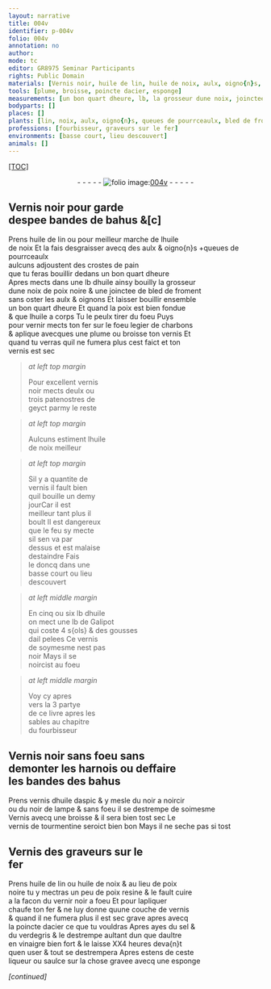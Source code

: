 ```yaml
---
layout: narrative
title: 004v
identifier: p-004v
folio: 004v
annotation: no
author:
mode: tc
editor: GR8975 Seminar Participants
rights: Public Domain
materials: [Vernis noir, huile de lin, huile de noix, aulx, oigno{n}s, queues de pourrceaulx, crostes de pain, huile, poix noire, bled de froment, oignons, poix, fer, charbons, vernis, vernis noir, geyct, Galipot, gousses dail pelees, vernis dhuile daspic, noir a noircir, noir de lampe, Vernis, vernis de tourmentine, Vernis des graveurs sur le fer, poix resine, vernir noir, acier, sel, verdegris, vinaigre bien fort]
tools: [plume, broisse, poincte dacier, esponge]
measurements: [un bon quart dheure, lb, la grosseur dune noix, joinctee, patenostres, un demy jour, heures]
bodyparts: []
places: []
plants: [lin, noix, aulx, oigno{n}s, queues de pourrceaulx, bled de froment, oignons, ail, aspic]
professions: [fourbisseur, graveurs sur le fer]
environments: [basse court, lieu descouvert]
animals: []
---
```


<p><a href="{{ site.baseurl }}/diplomatic/">[TOC]</a></p><div class="folio" align="center">- - - - - <a href="http://gallica.bnf.fr/ark:/12148/btv1b10500001g/f14.image" target="_blank"><img src="https://cu-mkp.github.io/2017-workshop-edition/assets/photo-icon.png" alt="folio image: " style="display:inline-block; margin-bottom:-3px;"/>004v</a> - - - - - </div>  
  

## <span class="m">Vernis noir</span> pour garde<br/> despee bandes de bahus &[c]

 
Prens <span class="m">huile de <span class="pa">lin</span></span> ou pour meilleur marche de l<span class="m">huile<br/> de <span class="pa">noix</span></span> Et la fais desgraisser avecq des <span class="m"><span class="pa">aulx</span></span> & <span class="del"><span class="m"><span class="pa">oigno{n}s</span></span></span> <span class="add">\+<span class="m"><span class="pa">queues de pourrceaulx</span></span><br/> aulcuns adjoustent des <span class="m">crostes de pain</span></span><br/> que tu feras bouillir dedans <span class="ms"><span class="tmp">un bon quart dheure</span></span><br/> Apres mects dans une <span class="ms">lb</span> d<span class="m">huile</span> ainsy bouilly <span class="ms">la grosseur<br/> dune <span class="pa">noix</span></span> de <span class="m">poix noire</span> & une <span class="ms">joinctee</span> de <span class="m"><span class="pa">bled de froment</span></span><br/> sans oster les <span class="m"><span class="pa">aulx</span></span> & <span class="m"><span class="pa">oignons</span></span> Et laisser bouillir ensemble<br/> <span class="ms"><span class="tmp">un bon quart dheure</span></span> Et quand la <span class="m">poix</span> est bien fondue<br/> & que l<span class="m">huile</span> a corps Tu le peulx tirer du foeu Puys<br/> pour vernir mects ton <span class="m">fer</span> sur le foeu legier de <span class="m">charbons</span><br/> & aplique avecques une <span class="tl">plume</span> ou <span class="tl">broisse</span> ton <span class="m">vernis</span> Et<br/> quand tu verras quil ne fumera plus cest faict et ton<br/> <span class="m">vernis</span> est sec
 
> *at left top margin*
> 
> 
>   Pour excellent <span class="m">vernis<br/> noir</span> mects deulx ou <br/> trois <span class="ms">patenostres</span> de<br/> <span class="m">geyct</span> parmy le reste
 
> *at left top margin*
> 
> 
>   Aulcuns estiment l<span class="m">huile<br/> de <span class="pa">noix</span></span> meilleur
 
> *at left top margin*
> 
> 
>   Sil y a quantite de<br/> <span class="m">vernis</span> il fault bien<br/> quil bouille <span class="ms"><span class="tmp">un demy<br/> jour</span></span>Car il est<br/> meilleur tant plus il<br/> boult Il est dangereux<br/> que le feu sy mecte<br/> sil sen va par<br/> dessus et est malaise<br/> destaindre Fais<br/> le doncq dans une <br/> <span class="env">basse court</span> ou <span class="env">lieu<br/> descouvert</span>
 
> *at left middle margin*
> 
> 
>   En cinq ou six <span class="ms">lb</span> d<span class="m">huile</span><br/> on mect une <span class="ms">lb</span> de <span class="m">Galipot</span><br/> qui coste 4 <span class="cn">s{ols}</span> & des <span class="m">gousses<br/> d<span class="pa">ail</span> pelees</span> Ce <span class="m">vernis</span><br/> de soymesme nest pas<br/> noir Mays il se<br/> noircist au foeu
 
> *at left middle margin*
> 
> 
>   Voy cy apres<br/> vers la 3 partye<br/> de ce livre apres les<br/> sables au chapitre<br/> du <span class="pro">fourbisseur</span>
 
 
  

## <span class="m">Vernis noir</span> sans foeu sans<br/> demonter les harnois ou deffaire<br/> les bandes des bahus

 
Prens <span class="m">vernis dhuile d<span class="pa">aspic</span></span> & y mesle du <span class="m">noir a noircir</span><br/> ou du <span class="m">noir de lampe</span> & sans foeu il se destrempe de soimesme<br/> <span class="m">Vernis</span> avecq une <span class="tl">broisse</span> & il sera bien tost sec Le<br/> <span class="m">vernis de tourmentine</span> seroict bien bon Mays il ne seche pas si tost
 
 
  

## <span class="m">Vernis des <span class="pro">graveurs sur le<br/> fer</span></span>

 
Prens <span class="m">huile de <span class="pa">lin</span></span> ou <span class="m">huile de <span class="pa">noix</span></span> & au lieu de <span class="m">poix<br/> noire</span> tu y mectras un peu de <span class="m">poix resine</span> & le fault cuire<br/> a la facon du <span class="m">vernir noir</span> a foeu Et pour lapliquer<br/> chaufe ton <span class="m">fer</span> & ne luy donne quune couche de <span class="m">vernis</span><br/> & quand il ne fumera plus il est sec grave apres avecq<br/> la <span class="tl">poincte d<span class="m">acier</span></span> ce que tu vouldras Apres <span class="add">ayes</span> du <span class="m">sel</span> &<br/> du <span class="m">verdegris</span> & le destrempe aultant dun que daultre<br/> en <span class="m">vinaigre bien fort</span> & le laisse XX4 <span class="ms"><span class="tmp">heures</span></span> deva{n}t<br/> quen user & tout se destrempera Apres estens de ceste<br/> liqueur ou saulce sur la chose gravee avecq une <span class="tl">esponge</span>
 
*[continued]*
 
